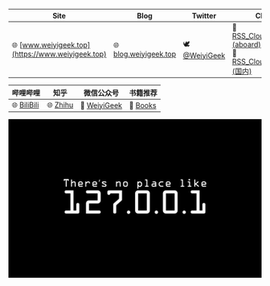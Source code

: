 
| **Site**| **Blog**                             | **Twitter**                              | **Channel**                            | **Telegram**                             | 
|-----| ------------------------------------ | ---------------------------------------- | -------------------------------------- | ---------------------------------------- | 
|🌐 [www.weiyigeek.top](https://www.weiyigeek.top)| 🌐 [blog.weiyigeek.top](https://blog.weiyigeek.top) | 🕊 [@WeiyiGeek](https://twitter.com/weiyigeek) | 📣 [RSS_CloudSecOpsDev (aboard)](https://t.me/s/rss_secdevops) <br> 📣 [RSS_CloudSecOpsDev (国内)](https://tg.weiyigeek.top) | ☎️ [WeiyiGeek](https://telegram.me/weiyigeek) | 


| **哔哩哔哩** | **知乎** | **微信公众号** | **书籍推荐**  |
|---|---|---|---------------------------------------- |
|🌐 [BiliBili](https://space.bilibili.com/385802642) | 🌐 [Zhihu](https://www.zhihu.com/people/weiyiSec) | 📣 [WeiyiGeek](WeiyiGeek) | 📘 [Books](https://blog.weiyigeek.top/books/) |

![img](./res/bg.png)
